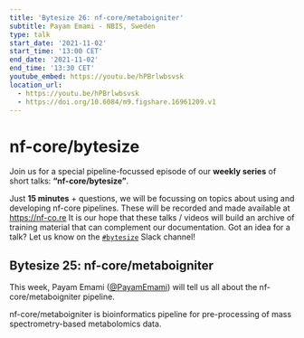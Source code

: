 ```yaml
---
title: 'Bytesize 26: nf-core/metaboigniter'
subtitle: Payam Emami - NBIS, Sweden
type: talk
start_date: '2021-11-02'
start_time: '13:00 CET'
end_date: '2021-11-02'
end_time: '13:30 CET'
youtube_embed: https://youtu.be/hPBrlwbsvsk
location_url:
  - https://youtu.be/hPBrlwbsvsk
  - https://doi.org/10.6084/m9.figshare.16961209.v1
---
```


# nf-core/bytesize

Join us for a special pipeline-focussed episode of our **weekly series** of short talks: **“nf-core/bytesize”**.

Just **15 minutes** + questions, we will be focussing on topics about using and developing nf-core pipelines.
These will be recorded and made available at <https://nf-co.re>
It is our hope that these talks / videos will build an archive of training material that can complement our documentation. Got an idea for a talk? Let us know on the [`#bytesize`](https://nfcore.slack.com/channels/bytesize) Slack channel!

## Bytesize 25: nf-core/metaboigniter

This week, Payam Emami ([@PayamEmami](https://github.com/PayamEmami/)) will tell us all about the nf-core/metaboigniter pipeline.

nf-core/metaboigniter is bioinformatics pipeline for pre-processing of mass spectrometry-based metabolomics data.
